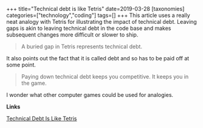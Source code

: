 +++
title="Technical debt is like Tetris"
date=2019-03-28
[taxonomies]
categories=["technology","coding"]
tags=[]
+++
This article uses a really neat analogy with Tetris for illustrating the impact of technical debt. Leaving gaps is akin to leaving technical debt in the code base and makes subsequent changes more difficult or slower to ship.
<!-- more -->

> A buried gap in Tetris represents technical debt.

It also points out the fact that it is called debt and so has to be paid off at some point.

> Paying down technical debt keeps you competitive. It keeps you in the game.

I wonder what other computer games could be used for analogies.

__Links__

[Technical Debt Is Like Tetris](https://medium.com/s/story/technical-debt-is-like-tetris-168f64d8b700)
